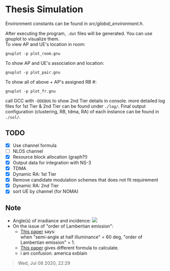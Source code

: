 # Thesis Simulation
Environment constants can be found in *src/global\_environment.h*.  

After executing the program, `.dat` files will be generated. You can use gnuplot to visualize them.\
To view AP and UE's location in room: 
```
gnuplot -p plot_room.gnu
```
To show AP and UE's association and location:
```
gnuplot -p plot_pair.gnu
```
To show all of above + AP's assigned RB \#:
```
gnuplot -p plot_fr.gnu
```

call GCC with `-DDEBUG` to show 2nd Tier details in console.
more detailed log files for 1st Tier & 2nd Tier can be found under `./log/`.
Final output configuration (clustering, RB, tdma, RA) of each instance can be found in `./sol/`.

## TODO
- [x] Use channel formula
- [ ] NLOS channel
- [x] Resource block allocation (graph?!)
- [x] Output data for integration with NS-3
- [x] TDMA
- [x] Dynamic RA: 1st Tier
- [x] Remove candidate modulation schemes that does not fit requirement
- [x] Dynamic RA: 2nd Tier
- [x] sort UE by channel (for NOMA)

## Note
- Angle(s) of irradiance and incidence:
   ![](https://www.researchgate.net/publication/311524364/figure/fig1/AS:567000930177024@1512194964905/Propagation-link-with-first-reflection-of-a-VLC-system.png)  
- On the issue of "order of Lambertian emission":  
   - [This paper](https://ieeexplore.ieee.org/abstract/document/1277847) says:  
when "semi-angle at half illuminance" = 60 deg, "order of Lambertian emission" = 1.
   - [This paper](https://www.researchgate.net/publication/337551362) gives different formula to calculate.
   - i am confusion. america exblain

> Wed, Jul 08 2020, 22:29
